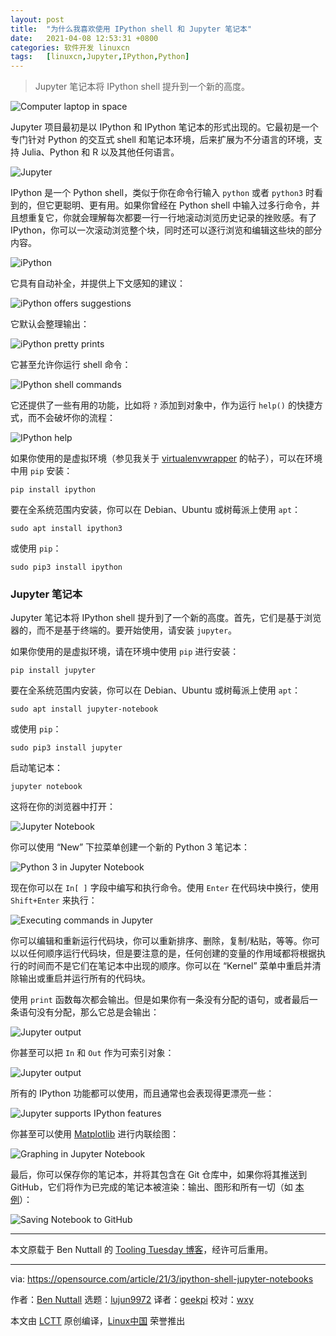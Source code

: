 ```yaml
---
layout: post
title:	"为什么我喜欢使用 IPython shell 和 Jupyter 笔记本"
date:	2021-04-08 12:53:31 +0800 
categories:	软件开发 linuxcn 
tags:	[linuxcn,Jupyter,IPython,Python]
---
```




> 
> Jupyter 笔记本将 IPython shell 提升到一个新的高度。
> 
> 
> 


![](/Asserts/Images//attachment/album/202104/08/125206uvglkoqzukhfk3uv.jpg "Computer laptop in space")


Jupyter 项目最初是以 IPython 和 IPython 笔记本的形式出现的。它最初是一个专门针对 Python 的交互式 shell 和笔记本环境，后来扩展为不分语言的环境，支持 Julia、Python 和 R 以及其他任何语言。


![Jupyter](/Asserts/Images//attachment/album/202104/08/125333wz2wm11z59m4wlq3.png "Jupyter")


IPython 是一个 Python shell，类似于你在命令行输入 `python` 或者 `python3` 时看到的，但它更聪明、更有用。如果你曾经在 Python shell 中输入过多行命令，并且想重复它，你就会理解每次都要一行一行地滚动浏览历史记录的挫败感。有了 IPython，你可以一次滚动浏览整个块，同时还可以逐行浏览和编辑这些块的部分内容。


![iPython](/Asserts/Images//attachment/album/202104/08/125333bzmuc2na0ezvzgvk.png "iPython")


它具有自动补全，并提供上下文感知的建议：


![iPython offers suggestions](/Asserts/Images//attachment/album/202104/08/125333n75uz5fu11o7m2s7.png "iPython offers suggestions")


它默认会整理输出：


![iPython pretty prints](/Asserts/Images//attachment/album/202104/08/125334odi5f9fc3fox107z.png "iPython pretty prints")


它甚至允许你运行 shell 命令：


![IPython shell commands](/Asserts/Images//attachment/album/202104/08/125334b2wl5dlwhwu5w3cc.png "IPython shell commands")


它还提供了一些有用的功能，比如将 `?` 添加到对象中，作为运行 `help()` 的快捷方式，而不会破坏你的流程：


![IPython help](/Asserts/Images//attachment/album/202104/08/125334m66zqolanj6clowi.png "IPython help")


如果你使用的是虚拟环境（参见我关于 [virtualenvwrapper](https://opensource.com/article/21/2/python-virtualenvwrapper) 的帖子），可以在环境中用 `pip` 安装：



```
pip install ipython

```

要在全系统范围内安装，你可以在 Debian、Ubuntu 或树莓派上使用 `apt`：



```
sudo apt install ipython3

```

或使用 `pip`：



```
sudo pip3 install ipython

```

### Jupyter 笔记本


Jupyter 笔记本将 IPython shell 提升到了一个新的高度。首先，它们是基于浏览器的，而不是基于终端的。要开始使用，请安装 `jupyter`。


如果你使用的是虚拟环境，请在环境中使用 `pip` 进行安装：



```
pip install jupyter

```

要在全系统范围内安装，你可以在 Debian、Ubuntu 或树莓派上使用 `apt`：



```
sudo apt install jupyter-notebook

```

或使用 `pip`：



```
sudo pip3 install jupyter

```

启动笔记本：



```
jupyter notebook

```

这将在你的浏览器中打开：


![Jupyter Notebook](/Asserts/Images//attachment/album/202104/08/125334rp855dmgb889hrzp.png "Jupyter Notebook")


你可以使用 “New” 下拉菜单创建一个新的 Python 3 笔记本：


![Python 3 in Jupyter Notebook](/Asserts/Images//attachment/album/202104/08/125335ojn29jvz2zs72nl2.png "Python 3 in Jupyter Notebook")


现在你可以在 `In[ ]` 字段中编写和执行命令。使用 `Enter` 在代码块中换行，使用 `Shift+Enter` 来执行：


![Executing commands in Jupyter](/Asserts/Images//attachment/album/202104/08/125335nf9nibgb3f0zq55j.png "Executing commands in Jupyter")


你可以编辑和重新运行代码块，你可以重新排序、删除，复制/粘贴，等等。你可以以任何顺序运行代码块，但是要注意的是，任何创建的变量的作用域都将根据执行的时间而不是它们在笔记本中出现的顺序。你可以在 “Kernel” 菜单中重启并清除输出或重启并运行所有的代码块。


使用 `print` 函数每次都会输出。但是如果你有一条没有分配的语句，或者最后一条语句没有分配，那么它总是会输出：


![Jupyter output](/Asserts/Images//attachment/album/202104/08/125335zbsfblvumf1szrhg.png "Jupyter output")


你甚至可以把 `In` 和 `Out` 作为可索引对象：


![Jupyter output](/Asserts/Images//attachment/album/202104/08/125335v66y2qfbowfe65n9.png "Jupyter output")


所有的 IPython 功能都可以使用，而且通常也会表现得更漂亮一些：


![Jupyter supports IPython features](/Asserts/Images//attachment/album/202104/08/125336v21phmzqj14mp1ce.png "Jupyter supports IPython features")


你甚至可以使用 [Matplotlib](https://matplotlib.org/) 进行内联绘图：


![Graphing in Jupyter Notebook](/Asserts/Images//attachment/album/202104/08/125336vfzfreirrycpmplq.png "Graphing in Jupyter Notebook")


最后，你可以保存你的笔记本，并将其包含在 Git 仓库中，如果你将其推送到 GitHub，它们将作为已完成的笔记本被渲染：输出、图形和所有一切（如 [本例](https://github.com/piwheels/stats/blob/master/2020.ipynb)）：


![Saving Notebook to GitHub](/Asserts/Images//attachment/album/202104/08/125336lpttdoyk918odzp1.png "Saving Notebook to GitHub")




---


本文原载于 Ben Nuttall 的 [Tooling Tuesday 博客](https://tooling.bennuttall.com/the-ipython-shell-and-jupyter-notebooks/)，经许可后重用。




---


via: <https://opensource.com/article/21/3/ipython-shell-jupyter-notebooks>


作者：[Ben Nuttall](https://opensource.com/users/bennuttall) 选题：[lujun9972](https://github.com/lujun9972) 译者：[geekpi](https://github.com/geekpi) 校对：[wxy](https://github.com/wxy)


本文由 [LCTT](https://github.com/LCTT/TranslateProject) 原创编译，[Linux中国](https://linux.cn/) 荣誉推出
